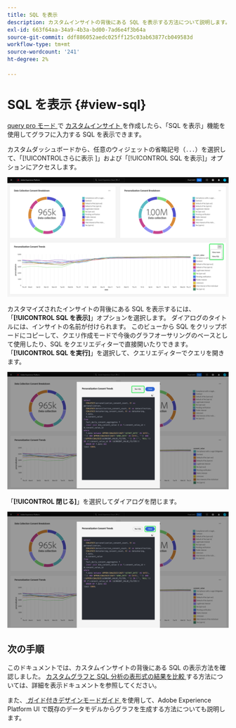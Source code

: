 ```yaml
---
title: SQL を表示
description: カスタムインサイトの背後にある SQL を表示する方法について説明します。
exl-id: 663f64aa-34a9-4b3a-bd00-7ad6e4f3b64a
source-git-commit: ddf886052aedc025ff125c03ab63877cb049583d
workflow-type: tm+mt
source-wordcount: '241'
ht-degree: 2%

---
```


# SQL を表示 {#view-sql}

[query pro モード ](./overview.md#query-pro-mode) で [ カスタムインサイト ](./overview.md) を作成したら、「SQL を表示」機能を使用してグラフに入力する SQL を表示できます。

カスタムダッシュボードから、任意のウィジェットの省略記号（`...`）を選択して、「[!UICONTROL &#x200B; さらに表示 &#x200B;]」および「[!UICONTROL SQL を表示 &#x200B;]」オプションにアクセスします。

![ インサイトの省略記号ドロップダウンメニューと、「さらに表示」オプションおよび「SQL を表示」オプションがハイライト表示されたカスタムダッシュボード。](../images/sql-insights-query-pro-mode/ellipses-dropdown.png)

カスタマイズされたインサイトの背後にある SQL を表示するには、「**[!UICONTROL SQL を表示]**」オプションを選択します。 ダイアログのタイトルには、インサイトの名前が付けられます。 このビューから SQL をクリップボードにコピーして、クエリ作成モードで今後のグラフオーサリングのベースとして使用したり、SQL をクエリエディターで直接開いたりできます。 「**[!UICONTROL SQL を実行]**」を選択して、クエリエディターでクエリを開きます。

![ 「SQL および SQL を実行」オプションがハイライト表示された状態で、インサイトの SQL を表示するダイアログ。](../images/sql-insights-query-pro-mode/view-sql.png)

「**[!UICONTROL 閉じる]**」を選択してダイアログを閉じます。

![ 「閉じる」オプションがハイライト表示された状態で、インサイトの SQL を表示するダイアログ ](../images/sql-insights-query-pro-mode/close-sql-dialog.png)

## 次の手順

このドキュメントでは、カスタムインサイトの背後にある SQL の表示方法を確認しました。 [ カスタムグラフと SQL 分析の表形式の結果を比較 ](./view-more.md) する方法については、詳細を表示ドキュメントを参照してください。

また、[ ガイド付きデザインモードガイド ](../standard-dashboards.md) を使用して、Adobe Experience Platform UI で既存のデータモデルからグラフを生成する方法についても説明します。
